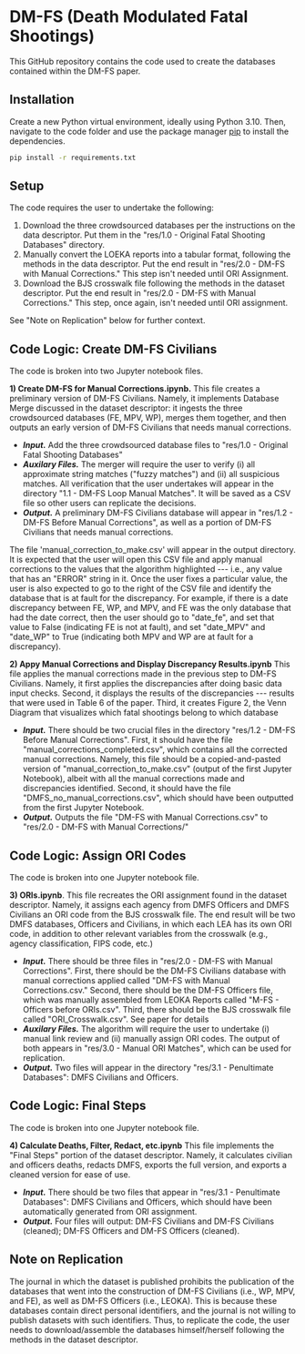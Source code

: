 # DM-FS (Death Modulated Fatal Shootings)

This GitHub repository contains the code used to create the databases contained within the DM-FS paper.

## Installation

Create a new Python virtual environment, ideally using Python 3.10. Then, navigate to the code folder and use the package manager [pip](https://pip.pypa.io/en/stable/) to install the dependencies.

```bash
pip install -r requirements.txt
```

## Setup

The code requires the user to undertake the following:
1. Download the three crowdsourced databases per the instructions on the data descriptor. Put them in the "res/1.0 - Original Fatal Shooting Databases" directory.
2. Manually convert the LOEKA reports into a tabular format, following the methods in the data descriptor. Put the end result in "res/2.0 - DM-FS with Manual Corrections." This step isn't needed until ORI Assignment.
3. Download the BJS crosswalk file following the methods in the dataset descriptor. Put the end result in "res/2.0 - DM-FS with Manual Corrections." This step, once again, isn't needed until ORI assignment.

See "Note on Replication" below for further context.

## Code Logic: Create DM-FS Civilians
The code is broken into two Jupyter notebook files.

**1) Create DM-FS for Manual Corrections.ipynb.** This file creates a preliminary version of DM-FS Civilians. Namely, it implements Database Merge discussed in the dataset descriptor: it ingests the three crowdsourced databases (FE, MPV, WP), merges them together, and then outputs an early version of DM-FS Civilians that needs manual corrections.

- ***Input.*** Add the three crowdsourced database files to "res/1.0 - Original Fatal Shooting Databases"
- ***Auxilary Files.*** The merger will require the user to verify (i) all approximate string matches ("fuzzy matches") and (ii) all suspicious matches. All verification that the user undertakes will appear in the directory "1.1 - DM-FS Loop Manual Matches". It will be saved as a CSV file so other users can replicate the decisions.
- ***Output.*** A preliminary DM-FS Civilians database will appear in "res/1.2 - DM-FS Before Manual Corrections", as well as a portion of DM-FS Civilians that needs manual corrections.

The file 'manual_correction_to_make.csv' will appear in the output directory. It is expected that the user will open this CSV file and apply manual corrections to the values that the algorithm highlighted --- i.e., any value that has an "ERROR" string in it. Once the user fixes a particular value, the user is also expected to go to the right of the CSV file and identify the database that is at fault for the discrepancy. For example, if there is a date discrepancy between FE, WP, and MPV, and FE was the only database that had the date correct, then the user should go to "date_fe", and set that value to False (indicating FE is not at fault), and set "date_MPV" and "date_WP" to True (indicating both MPV and WP are at fault for a discrepancy).



**2) Appy Manual Corrections and Display Discrepancy Results.ipynb** This file applies the manual corrections made in the previous step to DM-FS Civilians. Namely, it first applies the discrepancies after doing basic data input checks. Second, it displays the results of the discrepancies --- results that were used in Table 6 of the paper. Third, it creates Figure 2, the Venn Diagram that visualizes which fatal shootings belong to which database

- ***Input.*** There should be two crucial files in the directory "res/1.2 - DM-FS Before Manual Corrections". First, it should have the file "manual_corrections_completed.csv", which contains all the corrected manual corrections. Namely, this file should be a copied-and-pasted version of "manual_correction_to_make.csv" (output of the first Jupyter Notebook), albeit with all the manual corrections made and discrepancies identified. Second, it should have the file "DMFS_no_manual_corrections.csv", which should have been outputted from the first Jupyter Notebook.
- ***Output.*** Outputs the file "DM-FS with Manual Corrections.csv" to "res/2.0 - DM-FS with Manual Corrections/" 

## Code Logic: Assign ORI Codes
The code is broken into one Jupyter notebook file.

**3) ORIs.ipynb**. This file recreates the ORI assignment found in the dataset descriptor. Namely, it assigns each agency from DMFS Officers and DMFS Civilians an ORI code from the BJS crosswalk file. The end result will be two DMFS databases, Officers and Civilians, in which each LEA has its own ORI code, in addition to other relevant variables from the crosswalk (e.g., agency classification, FIPS code, etc.)

- ***Input.*** There should be three files in "res/2.0 - DM-FS with Manual Corrections". First, there should be the DM-FS Civilians database with manual corrections applied called "DM-FS with Manual Corrections.csv." Second, there should be the DM-FS Officers file, which was manually assembled from LEOKA Reports called "M-FS - Officers before ORIs.csv". Third, there should be the BJS crosswalk file called "ORI_Crosswalk.csv". See paper for details
- ***Auxilary Files.*** The algorithm will require the user to undertake (i) manual link review and (ii) manually assign ORI codes. The output of both appears in "res/3.0 - Manual ORI Matches", which can be used for replication.
- ***Output.*** Two files will appear in the directory "res/3.1 - Penultimate Databases": DMFS Civilians and Officers.


## Code Logic: Final Steps
The code is broken into one Jupyter notebook file.

**4) Calculate Deaths, Filter, Redact, etc.ipynb** This file implements the "Final Steps" portion of the dataset descriptor. Namely, it calculates civilian and officers deaths, redacts DMFS, exports the full version, and exports a cleaned version for ease of use.

- ***Input.*** There should be two files that appear in "res/3.1 - Penultimate Databases": DMFS Civilians and Officers, which should have been automatically generated from ORI assignment.
- ***Output.*** Four files will output: DM-FS Civilians and DM-FS Civilians (cleaned); DM-FS Officers and DM-FS Officers (cleaned).


## Note on Replication
The journal in which the dataset is published prohibits the publication of the databases that went into the construction of DM-FS Civilians (i.e., WP, MPV, and FE), as well as DM-FS Officers (i.e., LEOKA). This is because these databases contain direct personal identifiers, and the journal is not willing to publish datasets with such identifiers. Thus, to replicate the code, the user needs to download/assemble the databases himself/herself following the methods in the dataset descriptor.
